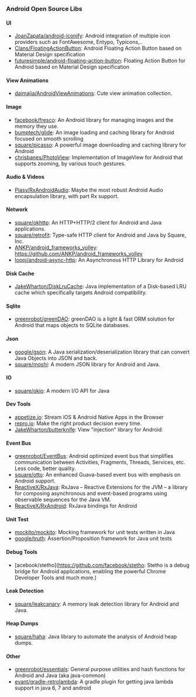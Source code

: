 ### Android Open Source Libs

#### UI
- [JoanZapata/android-iconify](https://github.com/JoanZapata/android-iconify): Android integration of multiple icon providers such as FontAwesome, Entypo, Typicons,..
- [Clans/FloatingActionButton](https://github.com/Clans/FloatingActionButton): Android Floating Action Button based on Material Design specification
- [futuresimple/android-floating-action-button](https://github.com/futuresimple/android-floating-action-button): Floating Action Button for Android based on Material Design specification

#### View Animations
- [daimajia/AndroidViewAnimations](https://github.com/daimajia/AndroidViewAnimations): Cute view animation collection.


#### Image
- [facebook/fresco](https://github.com/facebook/fresco): An Android library for managing images and the memory they use. 
- [bumptech/glide](https://github.com/bumptech/glide): An image loading and caching library for Android focused on smooth scrolling
- [square/picasso](https://github.com/square/picasso): A powerful image downloading and caching library for Android 
- [chrisbanes/PhotoView](https://github.com/chrisbanes/PhotoView): Implementation of ImageView for Android that supports zooming, by various touch gestures.

#### Audio & Videos
- [Piasy/RxAndroidAudio](https://github.com/Piasy/RxAndroidAudio): Maybe the most robust Android Audio encapsulation library, with part Rx support.

#### Network
- [square/okhttp](https://github.com/square/okhttp): An HTTP+HTTP/2 client for Android and Java applications.
- [square/retrofit](https://github.com/square/retrofit): Type-safe HTTP client for Android and Java by Square, Inc.
- [ANKP/android_frameworks_volley](https://github.com/ANKP/android_frameworks_volley): https://github.com/ANKP/android_frameworks_volley
- [loopj/android-async-http](https://github.com/loopj/android-async-http): An Asynchronous HTTP Library for Android

#### Disk Cache
- [JakeWharton/DiskLruCache](https://github.com/JakeWharton/DiskLruCache): Java implementation of a Disk-based LRU cache which specifically targets Android compatibility.

#### Sqlite
- [greenrobot/greenDAO](https://github.com/greenrobot/greenDAO): greenDAO is a light & fast ORM solution for Android that maps objects to SQLite databases. 

#### Json
- [google/gson](https://github.com/google/gson): A Java serialization/deserialization library that can convert Java Objects into JSON and back.
- [square/moshi](https://github.com/square/moshi): A modern JSON library for Android and Java. 

#### IO
- [square/okio](https://github.com/square/okio): A modern I/O API for Java 

#### Dev Tools
- [appetize.io](https://appetize.io): Stream iOS & Android Native Apps in the Browser
- [repro.io](https://repro.io): Make the right product decision every time.
- [JakeWharton/butterknife](https://github.com/JakeWharton/butterknife): View "injection" library for Android.

#### Event Bus
- [greenrobot/EventBus](https://github.com/greenrobot/EventBus): Android optimized event bus that simplifies communication between Activities, Fragments, Threads, Services, etc. Less code, better quality.
- [square/otto](https://github.com/square/otto): An enhanced Guava-based event bus with emphasis on Android support. 
- [ReactiveX/RxJava](https://github.com/ReactiveX/RxJava): RxJava – Reactive Extensions for the JVM – a library for composing asynchronous and event-based programs using observable sequences for the Java VM.
- [ReactiveX/RxAndroid](https://github.com/ReactiveX/RxAndroid): RxJava bindings for Android

#### Unit Test
- [mockito/mockito](https://github.com/mockito/mockito): Mocking framework for unit tests written in Java
- [google/truth](https://github.com/google/truth): Assertion/Proposition framework for Java unit tests 

#### Debug Tools
- [acebook/stetho](https://github.com/facebook/stetho: Stetho is a debug bridge for Android applications, enabling the powerful Chrome Developer Tools and much more.)

#### Leak Detection
- [square/leakcanary](https://github.com/square/leakcanary): A memory leak detection library for Android and Java.

#### Heap Dumps
- [square/haha](https://github.com/square/haha): Java library to automate the analysis of Android heap dumps.

#### Other
- [greenrobot/essentials](https://github.com/greenrobot/essentials): General purpose utilities and hash functions for Android and Java (aka java-common)
- [evant/gradle-retrolambda](https://github.com/evant/gradle-retrolambda): A gradle plugin for getting java lambda support in java 6, 7 and android
